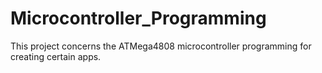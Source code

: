 # Microcontroller_Programming
This project concerns the ATMega4808 microcontroller programming for creating certain apps.
